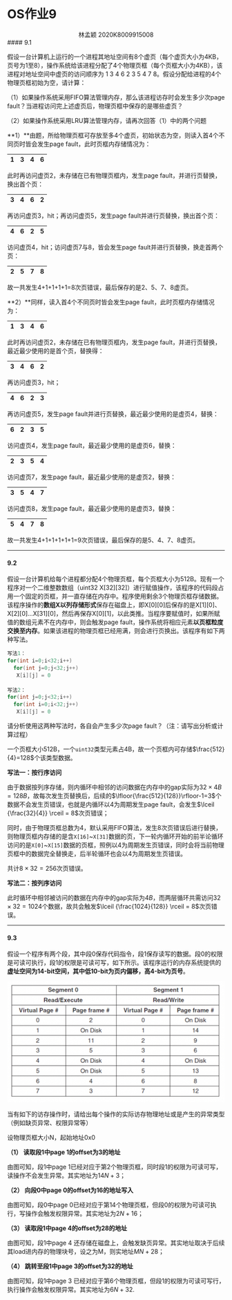 # OS作业9
<center>
    林孟颖 2020K8009915008
</center>
#### 9.1 

假设一台计算机上运行的一个进程其地址空间有8个虚页（每个虚页大小为4KB，页号为1至8），操作系统给该进程分配了4个物理页框（每个页框大小为4KB），该进程对地址空间中虚页的访问顺序为 1 3 4 6 2 3 5 4 7 8。假设分配给进程的4个物理页框初始为空，请计算：

（1）如果操作系统采用FIFO算法管理内存，那么该进程访存时会发生多少次page fault？当进程访问完上述虚页后，物理页框中保存的是哪些虚页？

（2）如果操作系统采用LRU算法管理内存，请再次回答（1）中的两个问题

 **1）**由题，所给物理页框可存放至多4个虚页，初始状态为空，则读入首4个不同页时皆会发生page fault，此时页框内存储情况为：

| 1    | 3    | 4    | 6    |
| ---- | ---- | ---- | ---- |

此时再访问虚页2，未存储在已有物理页框内，发生page fault，并进行页替换，换出首个页：

| 3    | 4    | 6    | 2    |
| ---- | ---- | ---- | ---- |

再访问虚页3，hit；再访问虚页5，发生page fault并进行页替换，换出首个页：

| 4    | 6    | 2    | 5    |
| ---- | ---- | ---- | ---- |

访问虚页4，hit；访问虚页7与8，皆会发生page fault并进行页替换，换走首两个页：

| 2    | 5    | 7    | 8    |
| ---- | ---- | ---- | ---- |

故一共发生4+1+1+1+1=8次页错误，最后保存的是2、5、7、8虚页。

**2）**同样，读入首4个不同页时皆会发生page fault，此时页框内存储情况为：

| 1    | 3    | 4    | 6    |
| ---- | ---- | ---- | ---- |

此时再访问虚页2，未存储在已有物理页框内，发生page fault，并进行页替换，最近最少使用的是首个页，替换得：

| 3    | 4    | 6    | 2    |
| ---- | ---- | ---- | ---- |

再访问虚页3，hit；

| 4    | 6    | 2    | 3    |
| ---- | ---- | ---- | ---- |

再访问虚页5，发生page fault并进行页替换，最近最少使用的是虚页4，替换：

| 6    | 2    | 3    | 5	|
| ---- | ---- | ---- | ---- |

访问虚页4，发生page fault，最近最少使用的是虚页6，替换：

| 2    | 3    | 5	 | 4	|
| ---- | ---- | ---- | ---- |

访问虚页7，发生page fault，最近最少使用的是虚页2，替换：

| 3    | 5    | 4	 | 7	|
| ---- | ---- | ---- | ---- |

访问虚页8，发生page fault，最近最少使用的是虚页3，替换：

| 5    | 4    | 7    | 8    |
| ---- | ---- | ---- | ---- |

故一共发生4+1+1+1+1+1=9次页错误，最后保存的是5、4、7、8虚页。



---

#### 9.2 

假设一台计算机给每个进程都分配4个物理页框，每个页框大小为512B。现有一个程序对一个二维整数数组（uint32 X\[32]\[32]）进行赋值操作，该程序的代码段占用一个固定的页框，并一直存储在内存中。程序使用剩余3个物理页框存储数据。该程序操作的**数组X以列存储形式**保存在磁盘上，即X\[0]\[0]后保存的是X\[1]\[0]、X\[2]\[0]…X\[31]\[0]，然后再保存X\[0]\[1]，以此类推。当程序要赋值时，如果所赋值的数组元素不在内存中，则会触发page fault，操作系统将相应元素**以页框粒度交换至内存**。如果该进程的物理页框已经用满，则会进行页换出。该程序有如下两种写法。

```c
写法1：
for(int i=0;i<32;i++)
  for(int j=0;j<32;j++)
   X[i][j] = 0

写法2：
for(int j=0;j<32;i++)
  for(int i=0;i<32;j++)
   X[i][j] = 0
```

请分析使用这两种写法时，各自会产生多少次page fault？（注：请写出分析或计算过程）



一个页框大小512B，一个`uint32`类型元素占4B，故一个页框内可存储$\frac{512}{4}=128$个该类型数据。

  **写法一：按行序访问**

由于数据按列序存储，则内循环中相邻的访问数据在内存中的gap实际为$32\times 4B=128B$，故每次发生页替换后，后续的$\lfloor{\frac{512}{128}}\rfloor-1=3$个数据不会发生页错误，也就是内循环以4为周期发生page fault，会发生$\lceil {\frac{32}{4}} \rceil = 8$次页错误；

同时，由于物理页框总数为4，默认采用FIFO算法，发生8次页错误后进行替换，则物理页框内存储的是含`X[16]`\~`X[31]`数据的页，下一轮内循环开始的前半论循环访问的是`X[0]`\~`X[15]`数据的页框，照例以4为周期发生页错误，同时会将当前物理页框中的数据完全替换走，后半轮循环也会以4为周期发生页错误。

共计$8\times 32 = 256$次页错误。

**写法二：按列序访问**

此时循环中相邻被访问的数据在内存中的gap实际为$4B$，而两层循环共需访问$32\times 32 = 1024$个数据，故共会触发$\lceil {\frac{1024}{128}} \rceil = 8$次页错误。

---

#### 9.3 

假设一个程序有两个段，其中段0保存代码指令，段1保存读写的数据。段0的权限是可读可执行，段1的权限是可读可写，如下所示。该程序运行的内存系统提供的**虚址空间为14-bit空间，其中低10-bit为页内偏移，高4-bit为页号**。

![img](OS-HW9.pic/wps2.jpg) 

当有如下的访存操作时，请给出每个操作的实际访存物理地址或是产生的异常类型（例如缺页异常、权限异常等）



设物理页框大小N，起始地址0x0

**（1） 读取段1中page 1的offset为3的地址**

由图可知，段1中page 1已经对应于第2个物理页框，同时段1的权限为可读可写，读操作不会发生异常。其实地址为$14N+3$；

**（2） 向段0中page 0的offset为16的地址写入**

由图可知，段0中page 0已经对应于第14个物理页框，但段0的权限为可读可执行，写操作会触发权限异常。其实地址为$2N+16$；

**（3） 读取段1中page 4的offset为28的地址**

由图可知，段1中page 4 还存储在磁盘上，会触发缺页异常。其实地址取决于后续其load进内存的物理块号，设之为M，则实地址$MN+28$；

**（4） 跳转至段1中page 3的offset为32的地址**

 由图可知，段1中page 3 已经对应于第6个物理页框，但段1的权限为可读可写行，执行操作会触发权限异常。其实地址为$6N+32$.


